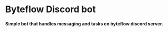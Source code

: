 # Byteflow Discord bot

#### Simple bot that handles messaging and tasks on byteflow discord server.

